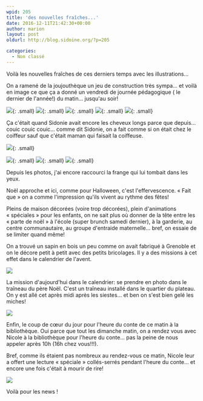 ```yaml
---
wpid: 205
title: 'des nouvelles fraîches...'
date: 2016-12-11T21:42:30+00:00
author: marion
layout: post
oldurl: http://blog.sidoine.org/?p=205

categories:
  - Non classé
---
```

Voilà les nouvelles fraîches de ces derniers temps avec les illustrations...

On a ramené de la joujouthèque un jeu de construction très sympa... et voilà en image ce que ça a donné un vendredi de journée pédagogique ( le dernier de l'année!) du matin... jusqu'au soir!

![](/media/2016/img_20161125_082514775.jpg){: .small}
![](/media/2016/img_20161125_082517109.jpg){: .small}
![](/media/2016/img_20161125_171947284.jpg){: .small}
![](/media/2016/img_20161125_172009796.jpg){: .small}
![](/media/2016/img_20161125_173141343.jpg){: .small}

Ça c'était quand Sidonie avait encore les cheveux longs parce que depuis... couic couic couic... comme dit Sidonie, on a fait comme si on était chez le coiffeur sauf que c'était maman qui faisait la coiffeuse.

![](/media/2016/img_20161204_121852868.jpg){: .small}

![](/media/2016/img_20161204_121957624_hdr.jpg){: .small}
![](/media/2016/img_20161204_122051194.jpg){: .small}
![](/media/2016/img_20161204_122254590.jpg){: .small}

Depuis les photos, j'ai encore raccourci la frange qui lui tombait dans les yeux.

Noël approche et ici, comme pour Halloween, c'est l'effervescence. « Fait que » on a comme l'impression qu'ils vivent au rythme des fêtes!

Pleins de maison décorées (voire trop décorées), plein d'animations « spéciales » pour les enfants, on ne sait plus où donner de la tête entre les « parte de noël » à l'école (super brunch samedi dernier), à la garderie, au centre communautaire, au groupe d'entraide maternelle... bref, on essaie de se limiter quand même!

On a trouvé un sapin en bois un peu comme on avait fabriqué à Grenoble et on le décore petit à petit avec des petits bricolages. Il y a des missions à cet effet dans le calendrier de l'avent.

![](/media/2016/img_20161128_195135768.jpg)

La mission d'aujourd'hui dans le calendrier: se prendre en photo dans le traîneau du père Noël. C'est un traîneau installé dans le quartier du plateau. On y est allé cet après midi après les siestes... et ben on s'est bien gelé les miches!

![](/media/2016/img_20161211_163038551.jpg)

Enfin, le coup de cœur du jour pour l'heure du conte de ce matin à la bibliothèque. Oui parce que tout les dimanche matin, on a rendez vous avec Nicole à la bibliothèque pour l'heure du conte... pas la peine de nous appeler après 10h (16h chez vous!!!).

Bref, comme ils étaient pas nombreux au rendez-vous ce matin, Nicole leur a offert une lecture « spéciale » collés-serrés pendant l'heure du conte... et encore une fois c'était à mourir de rire!

![](/media/2016/wp-1481509244213.jpg)

Voilà pour les news !